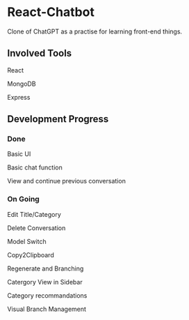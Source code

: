# React-Chatbot

Clone of ChatGPT as a practise for learning front-end things.


## Involved Tools

React

MongoDB

Express

## Development Progress

### Done

Basic UI

Basic chat function

View and continue previous conversation

### On Going

Edit Title/Category

Delete Conversation

Model Switch

Copy2Clipboard

Regenerate and Branching

Catergory View in Sidebar

Category recommandations

Visual Branch Management